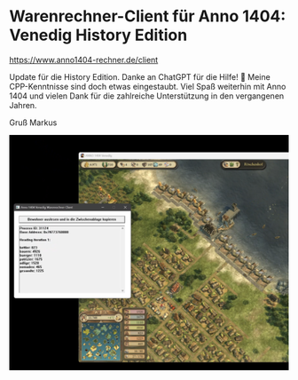 # Warenrechner-Client für Anno 1404: Venedig History Edition
https://www.anno1404-rechner.de/client

Update für die History Edition. Danke an ChatGPT für die Hilfe! 🙈 Meine CPP-Kenntnisse sind doch etwas eingestaubt.
Viel Spaß weiterhin mit Anno 1404 und vielen Dank für die zahlreiche Unterstützung in den vergangenen Jahren.

Gruß Markus

![Vorschau](https://raw.githubusercontent.com/mschoenbein/Warenrechner-Client-Venedig-History-Edition/master/Anno1404ClientHistoryEdition.png)
